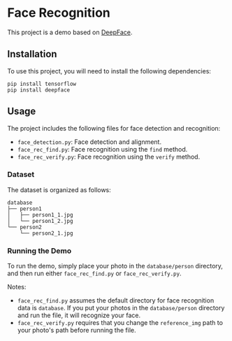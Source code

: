 <div class="markdown-body"><h1>Face Recognition</h1>
<p>This project is a demo based on <a href="https://github.com/serengil/deepface">DeepFace</a>.</p>
<h2>Installation</h2>
<p>To use this project, you will need to install the following dependencies:</p>
<pre class="code-block-wrapper"><div class="code-block-header"><span class="code-block-header__lang"></span><span class="code-block-header__copy"></span></div><code class="hljs code-block-body ">pip <span class="hljs-keyword">install</span> tensorflow
pip <span class="hljs-keyword">install</span> deepface
</code></pre>
<h2>Usage</h2>
<p>The project includes the following files for face detection and recognition:</p>
<ul>
<li><code>face_detection.py</code>: Face detection and alignment.</li>
<li><code>face_rec_find.py</code>: Face recognition using the <code>find</code> method.</li>
<li><code>face_rec_verify.py</code>: Face recognition using the <code>verify</code> method.</li>
</ul>
<h3>Dataset</h3>
<p>The dataset is organized as follows:</p>
<pre class="code-block-wrapper"><div class="code-block-header"><span class="code-block-header__lang"></span><span class="code-block-header__copy"></span></div><code class="hljs code-block-body ">database
├── perso<span class="hljs-symbol">n1</span>
│   ├── perso<span class="hljs-symbol">n1</span>_<span class="hljs-number">1.</span>jpg
│   └── perso<span class="hljs-symbol">n1</span>_<span class="hljs-number">2.</span>jpg
└── perso<span class="hljs-symbol">n2</span>
    └── perso<span class="hljs-symbol">n2</span>_<span class="hljs-number">1.</span>jpg
</code></pre>
<h3>Running the Demo</h3>
<p>To run the demo, simply place your photo in the <code>database/person</code> directory, and then run either <code>face_rec_find.py</code> or <code>face_rec_verify.py</code>.</p>
<p>Notes:</p>
<ul>
<li><code>face_rec_find.py</code> assumes the default directory for face recognition data is <code>database</code>. If you put your photos in the <code>database/person</code> directory and run the file, it will recognize your face.</li>
<li><code>face_rec_verify.py</code> requires that you change the <code>reference_img</code> path to your photo's path before running the file.</li>
</ul>
</div>
